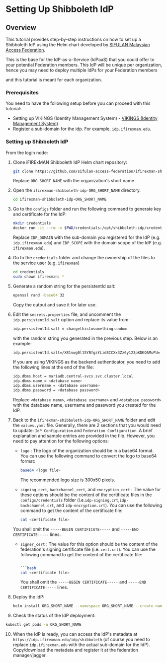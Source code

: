 # Setting Up Shibboleth IdP

## Overview

This tutorial provides step-by-step instructions on how to set up a Shibboleth IdP using the Helm chart developed by [SIFULAN Malaysian Access Federation](https://sifulan.my/).

This is the base for the IdP-as-a-Service (IdPaaS) that you could offer to your potential Federation members. This IdP will be unique per organization, hence you may need to deploy multiple IdPs for your Federation members

and this tutorial is meant for each organization.


### Prerequisites

You need to have the following setup before you can proceed with this tutorial:

- Setting up VIKINGS (Identity Management System) - [VIKINGS (Identity Management System)](guides/vikings.md).
- Register a sub-domain for the idp. For example, `idp.ifirexman.edu`.

### Setting up Shibboleth IdP

From the login node:

1. Clone iFIRExMAN Shibboleth IdP Helm chart repository:

    ```bash
    git clone https://github.com/sifulan-access-federation/ifirexman-shibboleth-idp.git ifirexman-shibboleth-idp-ORG_SHORT_NAME
    ```

   Replace ```ORG_SHORT_NAME``` with the organization's short name.

2. Open the `ifirexman-shibboleth-idp-ORG_SHORT_NAME` directory.

    ```bash
    cd ifirexman-shibboleth-idp-ORG_SHORT_NAME
    ```

3. Go to the `configs` folder and run the following command to generate key and certificate for the IdP:

    ```bash
    mkdir credentials
    docker run -it --rm -v $PWD/credentials:/opt/shibboleth-idp/credentials ghcr.io/sifulan-access-federation/shibboleth-idp-base:4.2.1 /scripts/install.sh IDP_DOMAIN IDP_SCOPE
    ```

   Replace `IDP_DOMAIN` with the sub-domain you registered for the IdP (e.g. `idp.ifirexman.edu`) and `IDP_SCOPE` with the domain scope of the IdP  (e.g. `ifirexman.edu`).

4. Go to the `credentials` folder and change the ownership of the files to the service user (e.g. `ifirexman`)

    ```bash
    cd credentials
    sudo chown ifirexman: *
    ```

5. Generate a random string for the persistentId salt:

    ```bash
    openssl rand -base64 32
    ```

    Copy the output and save it for later use.

6. Edit the `secrets.properties` file, and uncomment the `idp.persistentId.salt` option and replace its value from:

    ```bash
    idp.persistentId.salt = changethistosomethingrandom
    ```

    with the random string you generated in the previous step. Below is an example:

    ```bash
    idp.persistentId.salt=/X81vwg0l1SYBfgzYLid8CCXx3Zz6y123pKDKQAMuPU=
    ```

    If you are using VIKINGS as the backend authenticator, you need to add the following lines at the end of the file:

    ```bash
    idp.dbms.host = mariadb.central-svcs.svc.cluster.local
    idp.dbms.name = <database name>
    idp.dbms.username = <database username>
    idp.dbms.password = <database password>
    ```

    Replace `<database name>`, `<database username>` and `<database password>` with the database name, username and password you created for the IdP.

7. Back to the `ifirexman-shibboleth-idp-ORG_SHORT_NAME` folder and edit the `values.yaml` file. Generally, there are 2 sections that you would need to update: `IdP Configuration` and `Federation Configuration`. A brief explanation and sample entries are provided in the file. However, you need to pay attention for the following options:
   
   - `logo` : The logo of the organization should be in a base64 format. You can use the following command to convert the logo to base64 format:

        ```bash
        base64 <logo file>
        ```
      
      The recommended logo size is 300x50 pixels.

   - `signing_cert`, `backchannel_cert`, and `encryption_cert` : The value for these options should be the content of the certificate files in the `configs/credentials` folder (i.e.`idp-signing.crt`,`idp-backchannel.crt`, and `idp-encryption.crt`). You can use the following command to get the content of the certificate file:

        ```bash
        cat <certificate file>
        ```

    You shall omit the `-----BEGIN CERTIFICATE-----` and `-----END CERTIFICATE-----` lines.

   - `signer_cert` : The value for this option should be the content of the federation's signing certificate file (i.e. `cert.crt`). You can use the following command to get the content of the certificate file:

        ```bash

        ```bash
        cat <certificate file>
        ```
        
     You shall omit the `-----BEGIN CERTIFICATE-----` and `-----END CERTIFICATE-----` lines.

8. Deploy the IdP:

   ```bash
   helm install ORG_SHORT_NAME --namespace ORG_SHORT_NAME --create-namespace ./
   ```
  
9. Check the status of the IdP deployment:
  
  ```bash
  kubectl get pods -n ORG_SHORT_NAME
  ```
  
10. When the IdP is ready, you can access the IdP's metadata at `https://idp.ifirexman.edu/idp/shibboleth` (of course you need to replace `idp.ifirexman.edu` with the actual sub-domain for the IdP). Copy/download the metadata and register it at the federation manager/jagger. 